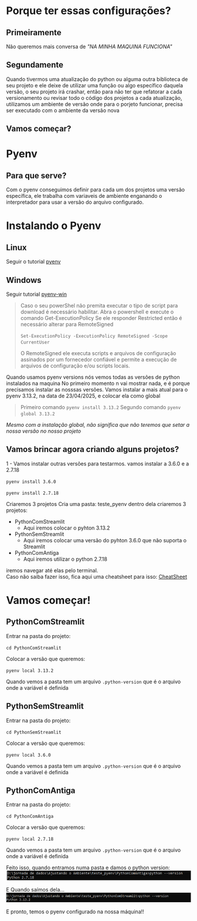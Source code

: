 # Porque ter essas configurações? 
## Primeiramente 
Não queremos mais conversa de *"NA MINHA MAQUINA FUNCIONA"* 

## Segundamente
Quando tivermos uma atualização do python ou alguma outra biblioteca de seu projeto e ele deixe de utilizar uma função ou algo específico daquela versão, o seu projeto irá crashar, então para não ter que refatorar a cada versionamento ou revisar todo o código dos projetos a cada atualização, utilizamos um ambiente de versão onde para o porjeto funcionar, precisa ser executado com o ambiente da versão nova 

## Vamos começar? 

# Pyenv
## Para que serve?
Com  o pyenv conseguimos definir para cada um dos projetos uma versão específica, ele trabalha com variaveis de ambiente enganando o interpretador para usar a versão do arquivo configurado.

# Instalando o Pyenv

## Linux
Seguir o tutorial [pyenv](https://github.com/pyenv/pyenv)
## Windows
Seguir tutorial [pyenv-win](https://github.com/pyenv-win/pyenv-win)

>Caso o seu powerShel não premita executar o tipo de script para download é necessário habilitar. 
>Abra o powershell e execute o comando Get-ExecutionPolicy
>Se  ele responder Restricted então é necessário alterar para RemoteSigned
>
>`Set-ExecutionPolicy -ExecutionPolicy RemoteSigned -Scope CurrentUser`
>
>O RemoteSigned ele executa scripts e arquivos de configuração assinados por um fornecedor confiável e permite a execução de arquivos de configuração e/ou scripts locais.


Quando usamos pyenv versions nós vemos todas as versões de python instalados na maquina
No primeiro momento n vai mostrar nada, e é porque precisamos instalar as nosssas versões.
Vamos instalar a mais atual para o pyenv 3.13.2, na data de 23/04/2025, e colocar ela como global
>Primeiro comando
>`pyenv install 3.13.2`
>Segundo comando
>`pyenv global 3.13.2`

*Mesmo com a instalação global, não significa que não teremos que setar a nossa versão no nosso projeto*

## Vamos brincar agora criando alguns projetos? 
1 - Vamos instalar outras versões para testarmos. vamos instalar a 3.6.0 e a 2.7.18

`pyenv install 3.6.0`

`pyenv install 2.7.18`

Criaremos 3 projetos 
Cria uma pasta: teste_pyenv
dentro dela criaremos 3 projetos:
- PythonComStreamlit
    - Aqui iremos colocar o pyhton 3.13.2
- PythonSemStreamlit
    - Aqui iremos colocar uma versão do pyhton 3.6.0 que não suporta o Streamlit 
- PythonComAntiga
    -  Aqui iremos utilizar o python 2.7.18

iremos navegar até elas pelo terminal.  
Caso não saiba fazer isso, fica aqui uma cheatsheet para isso:
[CheatSheet](https://www.cs.columbia.edu/~sedwards/classes/2015/1102-fall/Command%20Prompt%20Cheatsheet.pdf)

# Vamos começar!
## PythonComStreamlit
Entrar na pasta do projeto: 

`cd PythonComStreamlit`

Colocar a versão que queremos:

`pyenv local 3.13.2`

Quando vemos a pasta tem um arquivo ``.python-version`` que é o arquivo onde a variável é definida

## PythonSemStreamlit
Entrar na pasta do projeto: 

`cd PythonSemStreamlit`

Colocar a versão que queremos:

`pyenv local 3.6.0`

Quando vemos a pasta tem um arquivo ``.python-version`` que é o arquivo onde a variável é definida

## PythonComAntiga
Entrar na pasta do projeto: 

`cd PythonComAntiga`

Colocar a versão que queremos:

`pyenv local 2.7.18`

Quando vemos a pasta tem um arquivo ``.python-version`` que é o arquivo onde a variável é definida

Feito isso, quando entramos numa pasta e damos o python version:
![2.7.18](2.7.18.png)

E Quando saímos dela... 
![3.13.2](3.13.2.png)

E pronto, temos o pyenv configurado na nossa máquina!! 
